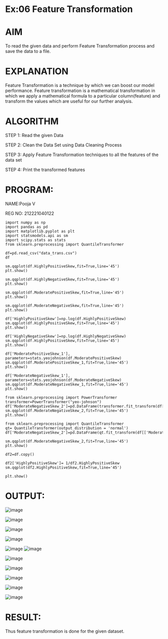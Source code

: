 # Ex:06 Feature Transformation
# AIM
To read the given data and perform Feature Transformation process and save the data to a file.

# EXPLANATION
Feature Transformation is a technique by which we can boost our model performance. Feature transformation is a mathematical transformation in which we apply a mathematical formula to a particular column(feature) and transform the values which are useful for our further analysis.

# ALGORITHM
STEP 1:
Read the given Data

STEP 2:
Clean the Data Set using Data Cleaning Process

STEP 3:
Apply Feature Transformation techniques to all the features of the data set

STEP 4:
Print the transformed features

# PROGRAM:
NAME:Pooja V

REG NO: 212221040122
```
import numpy as np
import pandas as pd
import matplotlib.pyplot as plt
import statsmodels.api as sm
import scipy.stats as stats
from sklearn.preprocessing import QuantileTransformer

df=pd.read_csv("data_trans.csv")
df

sm.qqplot(df.HighlyPositiveSkew,fit=True,line='45')
plt.show()

sm.qqplot(df.HighlyNegativeSkew,fit=True,line='45')
plt.show()

sm.qqplot(df.ModeratePositiveSkew,fit=True,line='45')
plt.show()

sm.qqplot(df.ModerateNegativeSkew,fit=True,line='45')
plt.show()

df['HighlyPositiveSkew']=np.log(df.HighlyPositiveSkew)
sm.qqplot(df.HighlyPositiveSkew,fit=True,line='45')
plt.show()

df['HighlyNegativeSkew']=np.log(df.HighlyNegativeSkew)
sm.qqplot(df.HighlyPositiveSkew,fit=True,line='45')
plt.show()

df['ModeratePositiveSkew_1'], parameters=stats.yeojohnson(df.ModeratePositiveSkew)
sm.qqplot(df.ModeratePositiveSkew_1,fit=True,line='45')
plt.show()

df['ModerateNegativeSkew_1'], parameters=stats.yeojohnson(df.ModerateNegativeSkew)
sm.qqplot(df.ModerateNegativeSkew_1,fit=True,line='45')
plt.show()

from sklearn.preprocessing import PowerTransformer
transformer=PowerTransformer("yeo-johnson")
df['ModerateNegativeSkew_2']=pd.DataFrame(transformer.fit_transform(df[['ModerateNegativeSkew']]))
sm.qqplot(df.ModerateNegativeSkew_2,fit=True,line='45')
plt.show()

from sklearn.preprocessing import QuantileTransformer
qt= QuantileTransformer(output_distribution = 'normal')
df['ModerateNegativeSkew_2']=pd.DataFrame(qt.fit_transform(df[['ModerateNegativeSkew']]))

sm.qqplot(df.ModerateNegativeSkew_2,fit=True,line='45')
plt.show()

df2=df.copy()

df2['HighlyPositiveSkew']= 1/df2.HighlyPositiveSkew
sm.qqplot(df2.HighlyPositiveSkew,fit=True,line='45')

plt.show()
```
# OUTPUT:
![image](https://github.com/Poojariyaa/ODD2023-Datascience-Ex06/assets/127511817/7ae3f269-1c48-4066-bc77-389f69b99e29)


![image](https://github.com/Poojariyaa/ODD2023-Datascience-Ex06/assets/127511817/98907d0a-0468-4084-9ef3-dd052b2922b3)


![image](https://github.com/Poojariyaa/ODD2023-Datascience-Ex06/assets/127511817/93ce585f-f4c5-40fe-9c1f-ef1a31e03372)

![image](https://github.com/Poojariyaa/ODD2023-Datascience-Ex06/assets/127511817/11d110c2-5aff-4131-9956-8fe43181cf8c)


![image](https://github.com/Poojariyaa/ODD2023-Datascience-Ex06/assets/127511817/56c63ece-394d-406d-8dc2-bb63b2640d91)
![image](https://github.com/Poojariyaa/ODD2023-Datascience-Ex06/assets/127511817/7aa26b6a-147f-4534-bc9a-b0cb3b8623bc)


![image](https://github.com/Poojariyaa/ODD2023-Datascience-Ex06/assets/127511817/e75a7bfb-e11b-4d87-92df-70e4d83a5317)


![image](https://github.com/Poojariyaa/ODD2023-Datascience-Ex06/assets/127511817/247416ca-5cba-47a5-b904-ca4036bccf19)


![image](https://github.com/Poojariyaa/ODD2023-Datascience-Ex06/assets/127511817/b93973d0-fed8-4d5f-bb09-1501890d42e4)

![image](https://github.com/Poojariyaa/ODD2023-Datascience-Ex06/assets/127511817/7144c126-24cf-4f68-bc1a-c5ad37ef62c1)


![image](https://github.com/Poojariyaa/ODD2023-Datascience-Ex06/assets/127511817/7e7693fc-8e1d-4844-aaea-98c0630408d2)

# RESULT:
Thus feature transformation is done for the given dataset.
